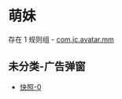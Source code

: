 # 萌妹

存在 1 规则组 - [com.jc.avatar.mm](/src/apps/com.jc.avatar.mm.ts)

## 未分类-广告弹窗

- [快照-0](https://i.gkd.li/i/13188475)
